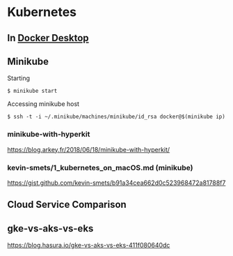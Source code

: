 # Kubernetes

## In [Docker Desktop](./DockerDesktop.md)




## Minikube

Starting

```
$ minikube start 
```

Accessing minikube host

```
$ ssh -t -i ~/.minikube/machines/minikube/id_rsa docker@$(minikube ip)
```

### minikube-with-hyperkit

https://blog.arkey.fr/2018/06/18/minikube-with-hyperkit/

### kevin-smets/1_kubernetes_on_macOS.md (minikube)

https://gist.github.com/kevin-smets/b91a34cea662d0c523968472a81788f7

## Cloud Service Comparison  

## gke-vs-aks-vs-eks

https://blog.hasura.io/gke-vs-aks-vs-eks-411f080640dc
